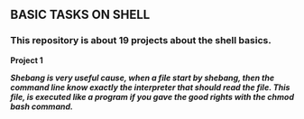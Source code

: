 ## BASIC TASKS ON SHELL

### This repository is about 19 projects about the shell basics.


**Project 1**

***Shebang is very useful cause, when a file start by shebang, then the command line know exactly the interpreter that should read the file. This file, is executed like a program if you gave the good rights with the **chmod** bash command.***
